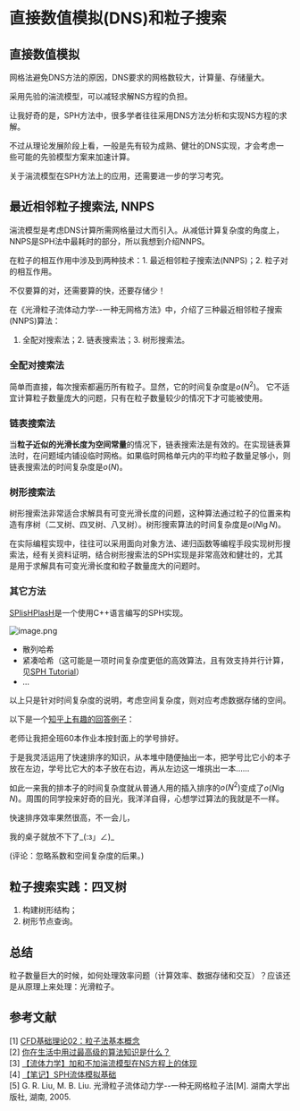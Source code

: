 <head>
    <script src="https://cdn.mathjax.org/mathjax/latest/MathJax.js?config=TeX-AMS-MML_HTMLorMML" type="text/javascript"></script>
    <script type="text/x-mathjax-config">
        MathJax.Hub.Config({
            tex2jax: {
            skipTags: ['script', 'noscript', 'style', 'textarea', 'pre'],
            inlineMath: [['$','$']]
            }
        });
    </script>
</head>


# 直接数值模拟(DNS)和粒子搜索

## 直接数值模拟

网格法避免DNS方法的原因，DNS要求的网格数较大，计算量、存储量大。

采用先验的湍流模型，可以减轻求解NS方程的负担。

让我好奇的是，SPH方法中，很多学者往往采用DNS方法分析和实现NS方程的求解。

不过从理论发展阶段上看，一般是先有较为成熟、健壮的DNS实现，才会考虑一些可能的先验模型方案来加速计算。

关于湍流模型在SPH方法上的应用，还需要进一步的学习考究。

## 最近相邻粒子搜索法, NNPS

湍流模型是考虑DNS计算所需网格量过大而引入。从减低计算复杂度的角度上，NNPS是SPH法中最耗时的部分，所以我想到介绍NNPS。

在粒子的相互作用中涉及到两种技术：1. 最近相邻粒子搜索法(NNPS)；2. 粒子对的相互作用。

不仅要算的对，还需要算的快，还要存储少！

在《光滑粒子流体动力学--一种无网格方法》中，介绍了三种最近相邻粒子搜索(NNPS)算法：
1. 全配对搜索法；2. 链表搜索法；3. 树形搜索法。

### 全配对搜索法

简单而直接，每次搜索都遍历所有粒子。显然，它的时间复杂度是$o(N^2)$。
它不适宜计算粒子数量庞大的问题，只有在粒子数量较少的情况下才可能被使用。

### 链表搜索法

当**粒子近似的光滑长度为空间常量**的情况下，链表搜索法是有效的。在实现链表算法时，在问题域内铺设临时网格。如果临时网格单元内的平均粒子数量足够小，则链表搜索法的时间复杂度是$o(N)$。

### 树形搜索法

树形搜索法非常适合求解具有可变光滑长度的问题，这种算法通过粒子的位置来构造有序树（二叉树、四叉树、八叉树）。树形搜索算法的时间复杂度是$o(N\lg{N})$。

在实际编程实现中，往往可以采用面向对象方法、递归函数等编程手段实现树形搜索法，经有关资料证明，结合树形搜索法的SPH实现是非常高效和健壮的，尤其是用于求解具有可变光滑长度和粒子数量庞大的问题时。

### 其它方法

[SPlisHPlasH](https://github.com/InteractiveComputerGraphics/SPlisHSPlasH)是一个使用C++语言编写的SPH实现。

![image.png](https://raw.githubusercontent.com/InteractiveComputerGraphics/SPlisHSPlasH/master/doc/images/teaser.gif)

+ 散列哈希
+ 紧凑哈希（这可能是一项时间复杂度更低的高效算法，且有效支持并行计算，见[SPH Tutorial](https://interactivecomputergraphics.github.io/SPH-Tutorial/slides/01_intro_foundations_neighborhood.pdf)）
+ ...

以上只是针对时间复杂度的说明，考虑空间复杂度，则对应考虑数据存储的空间。

以下是一个[知乎上有趣的回答例子](https://www.zhihu.com/question/67860343/answer/336070565)：

老师让我把全班60本作业本按封面上的学号排好。

于是我灵活运用了快速排序的知识，从本堆中随便抽出一本，把学号比它小的本子放在左边，学号比它大的本子放在右边，再从左边这一堆挑出一本……

如此一来我的排本子的时间复杂度就从普通人用的插入排序的$o(N^2)$变成了$o(N\lg{N})$。周围的同学投来好奇的目光，我洋洋自得，心想学过算法的我就是不一样。

快速排序效率果然很高，不一会儿，

我的桌子就放不下了_(:з」∠)_

(评论：忽略系数和空间复杂度的后果。)

## 粒子搜索实践：四叉树

1. 构建树形结构；
2. 树形节点查询。

## 总结

粒子数量巨大的时候，如何处理效率问题（计算效率、数据存储和交互）？应该还是从原理上来处理：光滑粒子。


## 参考文献

[1] [CFD基础理论02：粒子法基本概念](https://zhuanlan.zhihu.com/p/54083102)  
[2] [你在生活中用过最高级的算法知识是什么？](https://www.zhihu.com/question/67860343/answer/336070565)  
[3] [【流体力学】加和不加湍流模型在NS方程上的体现](https://blog.csdn.net/weixin_43940314/article/details/119209203)  
[4] [【笔记】SPH流体模拟基础](https://zhuanlan.zhihu.com/p/363054480)  
[5] G. R. Liu, M. B. Liu. 光滑粒子流体动力学--一种无网格粒子法[M]. 湖南大学出版社, 湖南, 2005. 